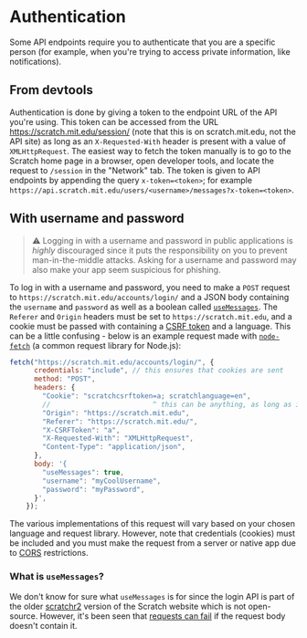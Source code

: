 # Authentication

Some API endpoints require you to authenticate that you are a specific person (for example, when you're trying to access private information, like notifications).

## From devtools
Authentication is done by giving a token to the endpoint URL of the API you're using. This token can be accessed from the URL https://scratch.mit.edu/session/ (note that this is on scratch.mit.edu, not the API site) as long as an `X-Requested-With` header is present with a value of `XMLHttpRequest`. The easiest way to fetch the token manually is to go to the Scratch home page in a browser, open developer tools, and locate the request to `/session` in the "Network" tab. The token is given to API endpoints by appending the query `x-token=<token>`; for example `https://api.scratch.mit.edu/users/<username>/messages?x-token=<token>`.

## With username and password

> ⚠️ Logging in with a username and password in public applications is _highly_ discouraged since it puts the responsibility on you to prevent man-in-the-middle attacks.  Asking for a username and password may also make your app seem suspicious for phishing.

To log in with a username and password, you need to make a `POST` request to `https://scratch.mit.edu/accounts/login/` and a JSON body containing the `username` and `password` as well as a boolean called [`useMessages`](#what-is-usemessages).  The `Referer` and `Origin` headers must be set to `https://scratch.mit.edu`, and a cookie must be passed with containing a [CSRF token](https://en.wikipedia.org/wiki/Cross-site_request_forgery) and a language.  This can be a little confusing - below is an example request made with [`node-fetch`](https://npmjs.com/node-fetch) (a common request library for Node.js):

```javascript
fetch("https://scratch.mit.edu/accounts/login/", {
      credentials: "include", // this ensures that cookies are sent
      method: "POST",
      headers: {
        "Cookie": "scratchcsrftoken=a; scratchlanguage=en",
        //                         ^ this can be anything, as long as it matches the X-CSRFToken header below
        "Origin": "https://scratch.mit.edu",
        "Referer": "https://scratch.mit.edu/",
        "X-CSRFToken": "a",
        "X-Requested-With": "XMLHttpRequest",
        "Content-Type": "application/json",
      },
      body: '{
        "useMessages": true,
        "username": "myCoolUsername",
        "password": "myPassword",
      }',
    });
```

The various implementations of this request will vary based on your chosen language and request library.  However, note that credentials (cookies) must be included and you must make the request from a server or native app due to [CORS](https://developer.mozilla.org/en-US/docs/Web/HTTP/CORS) restrictions.

### What is `useMessages`?
We don't know for sure what `useMessages` is for since the login API is part of the older [scratchr2](https://scratch.mit.edu/discuss/topic/6865/) version of the Scratch website which is not open-source.  However, it's been seen that [requests can fail](https://ocular.jeffalo.net/post/4924768) if the request body doesn't contain it.  
